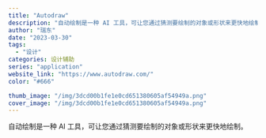 ```yaml
---
title: "Autodraw"
description: "自动绘制是一种 AI 工具，可让您通过猜测要绘制的对象或形状来更快地绘制。"
author: "瑞东"
date: "2023-03-30"
tags:
  - "设计"
categories: 设计辅助
series: "application"
website_link: "https://www.autodraw.com/"
color: "#666"

thumb_image: "/img/3dcd00b1fe1e0cd651380605af54949a.png"
cover_image: "/img/3dcd00b1fe1e0cd651380605af54949a.png"
---
```


自动绘制是一种 AI 工具，可让您通过猜测要绘制的对象或形状来更快地绘制。